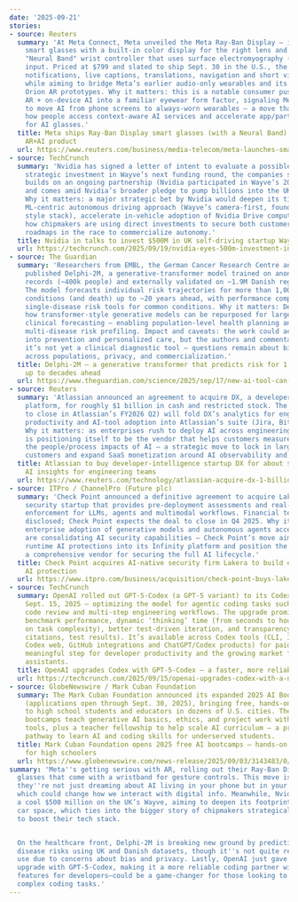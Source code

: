 ```yaml
---
date: '2025-09-21'
stories:
- source: Reuters
  summary: 'At Meta Connect, Meta unveiled the Meta Ray‑Ban Display — its first Ray‑Ban‑branded
    smart glasses with a built‑in color display for the right lens and an accompanying
    "Neural Band" wrist controller that uses surface electromyography (sEMG) for gesture
    input. Priced at $799 and slated to ship Sept. 30 in the U.S., the glasses deliver
    notifications, live captions, translations, navigation and short video playback
    while aiming to bridge Meta’s earlier audio‑only wearables and its more experimental
    Orion AR prototypes. Why it matters: this is a notable consumer push to put visible
    AR + on‑device AI into a familiar eyewear form factor, signaling Meta’s strategy
    to move AI from phone screens to always‑worn wearables — a move that could reshape
    how people access context‑aware AI services and accelerate app/partner ecosystems
    for AI glasses.'
  title: Meta ships Ray‑Ban Display smart glasses (with a Neural Band) as a consumer
    AR+AI product
  url: https://www.reuters.com/business/media-telecom/meta-launches-smart-glasses-with-built-in-display-reaching-superintelligence-2025-09-18/
- source: TechCrunch
  summary: 'Nvidia has signed a letter of intent to evaluate a possible $500 million
    strategic investment in Wayve’s next funding round, the companies said. The move
    builds on an ongoing partnership (Nvidia participated in Wayve’s 2024 $1B+ round)
    and comes amid Nvidia’s broader pledge to pump billions into the UK AI ecosystem.
    Why it matters: a major strategic bet by Nvidia would deepen its ties to an end‑to‑end,
    ML‑centric autonomous driving approach (Wayve’s camera‑first, foundation‑model
    style stack), accelerate in‑vehicle adoption of Nvidia Drive compute, and underscore
    how chipmakers are using direct investments to secure both customers and technology
    roadmaps in the race to commercialize autonomy.'
  title: Nvidia in talks to invest $500M in UK self‑driving startup Wayve
  url: https://techcrunch.com/2025/09/19/nvidia-eyes-500m-investment-into-self-driving-tech-startup-wayve/
- source: The Guardian
  summary: 'Researchers from EMBL, the German Cancer Research Centre and collaborators
    published Delphi-2M, a generative-transformer model trained on anonymized UK Biobank
    records (~400k people) and externally validated on ~1.9M Danish registry records.
    The model forecasts individual risk trajectories for more than 1,000 ICD-coded
    conditions (and death) up to ~20 years ahead, with performance comparable to many
    single-disease risk tools for common conditions. Why it matters: Delphi-2M demonstrates
    how transformer-style generative models can be repurposed for large-scale, longitudinal
    clinical forecasting — enabling population-level health planning and more holistic,
    multi-disease risk profiling. Impact and caveats: the work could accelerate research
    into prevention and personalized care, but the authors and commentators caution
    it’s not yet a clinical diagnostic tool — questions remain about bias, generalizability
    across populations, privacy, and commercialization.'
  title: Delphi-2M — a generative transformer that predicts risk for 1,000+ diseases
    up to decades ahead
  url: https://www.theguardian.com/science/2025/sep/17/new-ai-tool-can-predict-a-persons-risk-of-more-than-1000-diseases-say-experts
- source: Reuters
  summary: 'Atlassian announced an agreement to acquire DX, a developer‑intelligence
    platform, for roughly $1 billion in cash and restricted stock. The deal (expected
    to close in Atlassian’s FY2026 Q2) will fold DX’s analytics for engineering workflows,
    productivity and AI‑tool adoption into Atlassian’s suite (Jira, Bitbucket, etc.).
    Why it matters: as enterprises rush to deploy AI across engineering orgs, Atlassian
    is positioning itself to be the vendor that helps customers measure ROI and manage
    the people/process impacts of AI — a strategic move to lock in large enterprise
    customers and expand SaaS monetization around AI observability and governance.'
  title: Atlassian to buy developer‑intelligence startup DX for about $1B to deepen
    AI insights for engineering teams
  url: https://www.reuters.com/technology/atlassian-acquire-dx-1-billion-deal-2025-09-18/
- source: ITPro / ChannelPro (Future plc)
  summary: 'Check Point announced a definitive agreement to acquire Lakera, an AI‑native
    security startup that provides pre‑deployment assessments and real‑time runtime
    enforcement for LLMs, agents and multimodal workflows. Financial terms were not
    disclosed; Check Point expects the deal to close in Q4 2025. Why it matters: with
    enterprise adoption of generative models and autonomous agents accelerating, vendors
    are consolidating AI security capabilities — Check Point’s move aims to embed
    runtime AI protections into its Infinity platform and position the company as
    a comprehensive vendor for securing the full AI lifecycle.'
  title: Check Point acquires AI‑native security firm Lakera to build end‑to‑end enterprise
    AI protection
  url: https://www.itpro.com/business/acquisition/check-point-buys-lakera-to-secure-the-full-enterprise-ai-lifecycle
- source: TechCrunch
  summary: OpenAI rolled out GPT‑5‑Codex (a GPT‑5 variant) to its Codex products on
    Sept. 15, 2025 — optimizing the model for agentic coding tasks such as long refactors,
    code review and multi‑step engineering workflows. The upgrade promises higher
    benchmark performance, dynamic ‘thinking’ time (from seconds to hours depending
    on task complexity), better test-driven iteration, and transparency features (logs,
    citations, test results). It’s available across Codex tools (CLI, IDE extensions,
    Codex web, GitHub integrations and ChatGPT/Codex products) for paid plans — a
    meaningful step for developer productivity and the growing market for AI coding
    assistants.
  title: OpenAI upgrades Codex with GPT‑5‑Codex — a faster, more reliable coding partner
  url: https://techcrunch.com/2025/09/15/openai-upgrades-codex-with-a-new-version-of-gpt-5
- source: GlobeNewswire / Mark Cuban Foundation
  summary: The Mark Cuban Foundation announced its expanded 2025 AI Bootcamp program
    (applications open through Sept. 30, 2025), bringing free, hands‑on AI training
    to high school students and educators in dozens of U.S. cities. The three‑Saturday
    bootcamps teach generative AI basics, ethics, and project work with modern AI
    tools, plus a teacher fellowship to help scale AI curriculum — a practical, low‑cost
    pathway to learn AI and coding skills for underserved students.
  title: Mark Cuban Foundation opens 2025 free AI bootcamps — hands‑on AI education
    for high schoolers
  url: https://www.globenewswire.com/news-release/2025/09/03/3143483/0/en/Free-Mark-Cuban-Foundation-AI-Bootcamp-Coming-to-Philadelphia-This-Fall.html
summary: 'Meta''s getting serious with AR, rolling out their Ray-Ban Display smart
  glasses that come with a wristband for gesture controls. This move is a clear sign
  they''re not just dreaming about AI living in your phone but in your everyday eyewear,
  which could change how we interact with digital info. Meanwhile, Nvidia might drop
  a cool $500 million on the UK’s Wayve, aiming to deepen its footprint in the self-driving
  car space, which ties into the bigger story of chipmakers strategically investing
  to boost their tech stack.


  On the healthcare front, Delphi-2M is breaking new ground by predicting long-term
  disease risks using UK and Danish datasets, though it''s not quite ready for clinical
  use due to concerns about bias and privacy. Lastly, OpenAI just gave Codex a serious
  upgrade with GPT-5-Codex, making it a more reliable coding partner with smarter
  features for developers—could be a game-changer for those looking to streamline
  complex coding tasks.'
---
```


<!-- Generated with AI web search 2025-09-21 13:05 UTC -->
